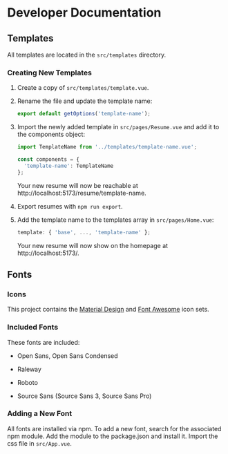 # Developer Documentation

## Templates

All templates are located in the `src/templates` directory.

### Creating New Templates

1. Create a copy of `src/templates/template.vue`.

2. Rename the file and update the template name:
   ```javascript
   export default getOptions('template-name');
   ```
3. Import the newly added template in `src/pages/Resume.vue` and add it to the components object:

   ```javascript
   import TemplateName from '../templates/template-name.vue';

   const components = {
     'template-name': TemplateName
   };
   ```

   Your new resume will now be reachable at http://localhost:5173/resume/template-name.

4. Export resumes with `npm run export`.

5. Add the template name to the templates array in `src/pages/Home.vue`:

   ```javascript
   template: { 'base', ..., 'template-name' };
   ```

   Your new resume will now show on the homepage at http://localhost:5173/.

## Fonts

### Icons

This project contains the [Material Design](https://github.com/google/material-design-icons) and [Font Awesome](https://github.com/FortAwesome/Font-Awesome) icon sets.

### Included Fonts

These fonts are included:

- Open Sans, Open Sans Condensed

- Raleway

- Roboto

- Source Sans (Source Sans 3, Source Sans Pro)

### Adding a New Font

All fonts are installed via npm. To add a new font, search for the associated npm module. Add the module to the package.json and install it. Import the css file in `src/App.vue`.
